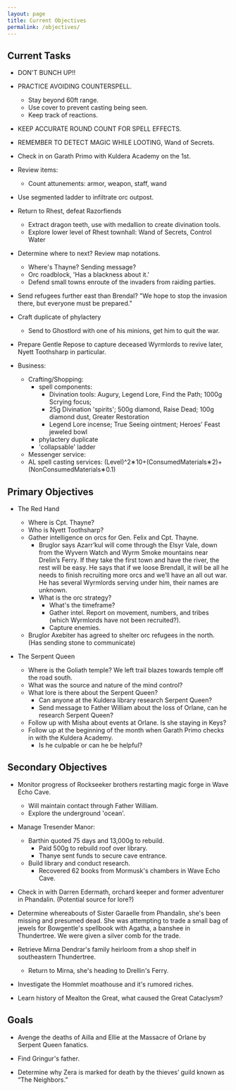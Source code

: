 ```yaml
---
layout: page
title: Current Objectives
permalink: /objectives/
---
```

## Current Tasks

- DON'T BUNCH UP!!

- PRACTICE AVOIDING COUNTERSPELL.
  - Stay beyond 60ft range.
  - Use cover to prevent casting being seen.
  - Keep track of reactions.

- KEEP ACCURATE ROUND COUNT FOR SPELL EFFECTS.

- REMEMBER TO DETECT MAGIC WHILE LOOTING, Wand of Secrets.

- Check in on Garath Primo with Kuldera Academy on the 1st.

- Review items: 
  - Count attunements: armor, weapon, staff, wand

- Use segmented ladder to infiltrate orc outpost.

- Return to Rhest, defeat Razorfiends
  - Extract dragon teeth, use with medallion to create divination tools.
  - Explore lower level of Rhest townhall: Wand of Secrets, Control Water

- Determine where to next? Review map notations.
  - Where's Thayne? Sending message?
  - Orc roadblock, 'Has a blackness about it.'
  - Defend small towns enroute of the invaders from raiding parties.

- Send refugees further east than Brendal? "We hope to stop the invasion there, but everyone must be prepared."

- Craft duplicate of phylactery
  - Send to Ghostlord with one of his minions, get him to quit the war.

- Prepare Gentle Repose to capture deceased Wyrmlords to revive later, Nyett Toothsharp in particular.

- Business:
  - Crafting/Shopping:
    - spell components: 
      - Divination tools: Augury, Legend Lore, Find the Path; 1000g Scrying focus;
      - 25g Divination 'spirits'; 500g diamond, Raise Dead; 100g diamond dust, Greater Restoration 
      - Legend Lore incense; True Seeing ointment; Heroes' Feast jeweled bowl
    - phylactery duplicate
    - 'collapsable' ladder
  - Messenger service:
  - AL spell casting services: (Level)^2∗10+(ConsumedMaterials∗2)+(NonConsumedMaterials∗0.1)


## Primary Objectives

- The Red Hand
  - Where is Cpt. Thayne?
  - Who is Nyett Toothsharp?
  - Gather intelligence on orcs for Gen. Felix and Cpt. Thayne. 
    - Bruglor says Azarr’kul will come through the Elsyr Vale, down from the Wyvern Watch and Wyrm Smoke mountains near Drelin’s Ferry. If they take the first town and have the river, the rest will be easy. He says that if we loose Brendall, it will be all he needs to finish recruiting more orcs and we’ll have an all out war. He has several Wyrmlords serving under him, their names are unknown.
    - What is the orc strategy?
      - What's the timeframe?
      - Gather intel. Report on movement, numbers, and tribes (which Wyrmlords have not been recruited?).
      - Capture enemies.
  - Bruglor Axebiter has agreed to shelter orc refugees in the north. (Has sending stone to communicate)

- The Serpent Queen
  - Where is the Goliath temple? We left trail blazes towards temple off the road south.
  - What was the source and nature of the mind control? 
  - What lore is there about the Serpent Queen? 
    - Can anyone at the Kuldera library research Serpent Queen?
    - Send message to Father William about the loss of Orlane, can he research Serpent Queen?
  - Follow up with Misha about events at Orlane. Is she staying in Keys?
  - Follow up at the beginning of the month when Garath Primo checks in with the Kuldera Academy.
    - Is he culpable or can he be helpful?


## Secondary Objectives

- Monitor progress of Rockseeker brothers restarting magic forge in Wave Echo Cave.
  - Will maintain contact through Father William.
  - Explore the underground 'ocean'.

- Manage Tresender Manor: 
  - Barthin quoted 75 days and 13,000g to rebuild.
    - Paid 500g to rebuild roof over library.
    - Thanye sent funds to secure cave entrance.
  - Build library and conduct research.
    - Recovered 62 books from Mormusk's chambers in Wave Echo Cave.

- Check in with Darren Edermath, orchard keeper and former adventurer in Phandalin. (Potential source for lore?)

- Determine whereabouts of Sister Garaelle from Phandalin, she's been missing and presumed dead. She was attempting to trade a small bag of jewels for Bowgentle's spellbook with Agatha, a banshee in Thundertree. We were given a silver comb for the trade.

- Retrieve Mirna Dendrar's family heirloom from a shop shelf in southeastern Thundertree. 
  - Return to Mirna, she's heading to Drellin's Ferry.

- Investigate the Hommlet moathouse and it's rumored riches.

- Learn history of Mealton the Great, what caused the Great Cataclysm?


## Goals

- Avenge the deaths of Ailla and Ellie at the Massacre of Orlane by Serpent Queen fanatics.

- Find Gringur's father.

- Determine why Zera is marked for death by the thieves’ guild known as “The Neighbors.”
